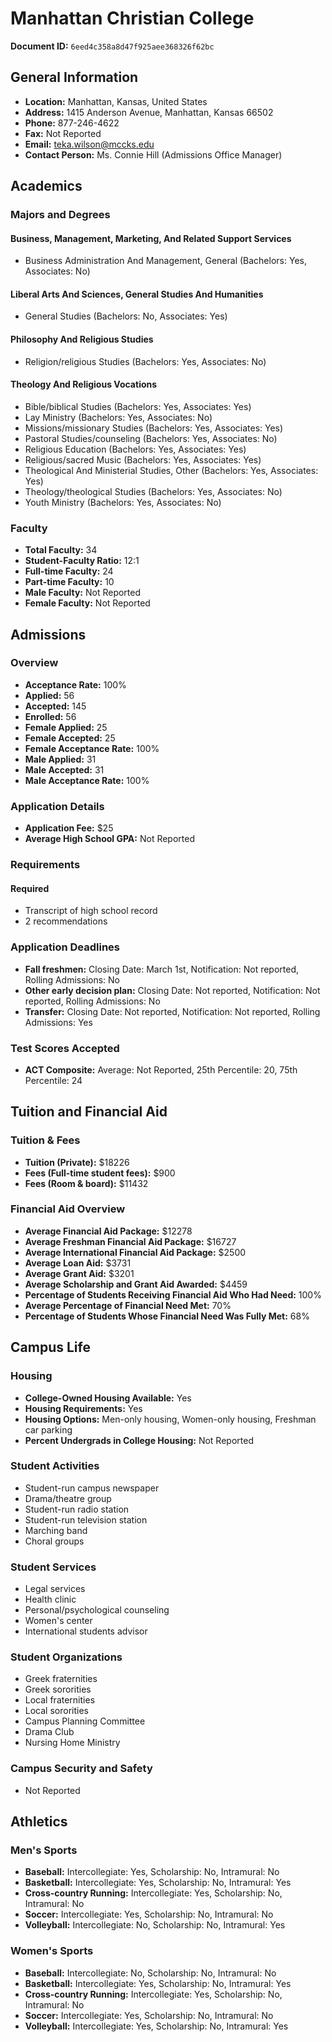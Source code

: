 # Manhattan Christian College

**Document ID:** `6eed4c358a8d47f925aee368326f62bc`

## General Information

- **Location:** Manhattan, Kansas, United States
- **Address:** 1415 Anderson Avenue, Manhattan, Kansas 66502
- **Phone:** 877-246-4622
- **Fax:** Not Reported
- **Email:** teka.wilson@mccks.edu
- **Contact Person:** Ms. Connie Hill (Admissions Office Manager)

## Academics

### Majors and Degrees

#### Business, Management, Marketing, And Related Support Services

- Business Administration And Management, General (Bachelors: Yes, Associates: No)

#### Liberal Arts And Sciences, General Studies And Humanities

- General Studies (Bachelors: No, Associates: Yes)

#### Philosophy And Religious Studies

- Religion/religious Studies (Bachelors: Yes, Associates: No)

#### Theology And Religious Vocations

- Bible/biblical Studies (Bachelors: Yes, Associates: Yes)
- Lay Ministry (Bachelors: Yes, Associates: No)
- Missions/missionary Studies (Bachelors: Yes, Associates: Yes)
- Pastoral Studies/counseling (Bachelors: Yes, Associates: No)
- Religious Education (Bachelors: Yes, Associates: Yes)
- Religious/sacred Music (Bachelors: Yes, Associates: Yes)
- Theological And Ministerial Studies, Other (Bachelors: Yes, Associates: Yes)
- Theology/theological Studies (Bachelors: Yes, Associates: No)
- Youth Ministry (Bachelors: Yes, Associates: No)

### Faculty

- **Total Faculty:** 34
- **Student-Faculty Ratio:** 12:1
- **Full-time Faculty:** 24
- **Part-time Faculty:** 10
- **Male Faculty:** Not Reported
- **Female Faculty:** Not Reported

## Admissions

### Overview

- **Acceptance Rate:** 100%
- **Applied:** 56
- **Accepted:** 145
- **Enrolled:** 56
- **Female Applied:** 25
- **Female Accepted:** 25
- **Female Acceptance Rate:** 100%
- **Male Applied:** 31
- **Male Accepted:** 31
- **Male Acceptance Rate:** 100%

### Application Details

- **Application Fee:** $25
- **Average High School GPA:** Not Reported

### Requirements

#### Required

- Transcript of high school record
- 2 recommendations

### Application Deadlines

- **Fall freshmen:** Closing Date: March 1st, Notification: Not reported, Rolling Admissions: No
- **Other early decision plan:** Closing Date: Not reported, Notification: Not reported, Rolling Admissions: No
- **Transfer:** Closing Date: Not reported, Notification: Not reported, Rolling Admissions: Yes

### Test Scores Accepted

- **ACT Composite:** Average: Not Reported, 25th Percentile: 20, 75th Percentile: 24

## Tuition and Financial Aid

### Tuition & Fees

- **Tuition (Private):** $18226
- **Fees (Full-time student fees):** $900
- **Fees (Room & board):** $11432

### Financial Aid Overview

- **Average Financial Aid Package:** $12278
- **Average Freshman Financial Aid Package:** $16727
- **Average International Financial Aid Package:** $2500
- **Average Loan Aid:** $3731
- **Average Grant Aid:** $3201
- **Average Scholarship and Grant Aid Awarded:** $4459
- **Percentage of Students Receiving Financial Aid Who Had Need:** 100%
- **Average Percentage of Financial Need Met:** 70%
- **Percentage of Students Whose Financial Need Was Fully Met:** 68%

## Campus Life

### Housing

- **College-Owned Housing Available:** Yes
- **Housing Requirements:** Yes
- **Housing Options:** Men-only housing, Women-only housing, Freshman car parking
- **Percent Undergrads in College Housing:** Not Reported

### Student Activities

- Student-run campus newspaper
- Drama/theatre group
- Student-run radio station
- Student-run television station
- Marching band
- Choral groups

### Student Services

- Legal services
- Health clinic
- Personal/psychological counseling
- Women's center
- International students advisor

### Student Organizations

- Greek fraternities
- Greek sororities
- Local fraternities
- Local sororities
- Campus Planning Committee
- Drama Club
- Nursing Home Ministry

### Campus Security and Safety

- Not Reported

## Athletics

### Men's Sports

- **Baseball:** Intercollegiate: Yes, Scholarship: No, Intramural: No
- **Basketball:** Intercollegiate: Yes, Scholarship: No, Intramural: Yes
- **Cross-country Running:** Intercollegiate: Yes, Scholarship: No, Intramural: No
- **Soccer:** Intercollegiate: Yes, Scholarship: No, Intramural: No
- **Volleyball:** Intercollegiate: No, Scholarship: No, Intramural: Yes

### Women's Sports

- **Baseball:** Intercollegiate: No, Scholarship: No, Intramural: No
- **Basketball:** Intercollegiate: Yes, Scholarship: No, Intramural: Yes
- **Cross-country Running:** Intercollegiate: Yes, Scholarship: No, Intramural: No
- **Soccer:** Intercollegiate: Yes, Scholarship: No, Intramural: No
- **Volleyball:** Intercollegiate: Yes, Scholarship: No, Intramural: Yes
